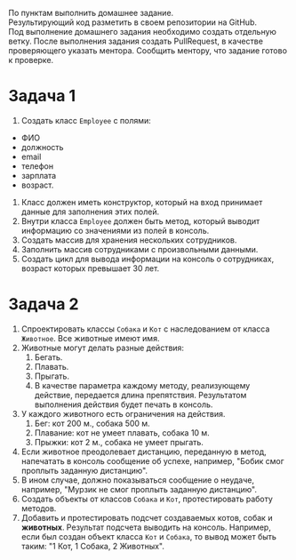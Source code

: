 <div class="lms-step-content__text"><p>По пунктам выполнить домашнее задание.<br>
Результирующий код разметить в своем репозитории на GitHub.<br>
Под выполнение домашнего задания необходимо создать отдельную ветку. После выполнения задания создать PullRequest, в качестве проверяющего указать ментора. Сообщить ментору, что задание готово к проверке.</p>
<h1 id="1">Задача 1</h1>
<ol>
<li>Создать класс <code>Employee</code> с полями:</li>
</ol>
<ul>
<li>ФИО</li>
<li>должность</li>
<li>email</li>
<li>телефон</li>
<li>зарплата</li>
<li>возраст.</li>
</ul>
<ol>
<li>Класс должен иметь конструктор, который на вход принимает данные для заполнения этих полей.</li>
<li>Внутри класса <code>Employee</code> должен быть метод, который выводит информацию со значениями из полей в консоль.</li>
<li>Создать массив для хранения нескольких сотрудников.</li>
<li>Заполнить массив сотрудниками с произвольными данными.</li>
<li>Создать цикл для вывода информации на консоль о сотрудниках, возраст которых превышает 30 лет.</li>
</ol>
<h1 id="2">Задача 2</h1>
<ol>
<li>Спроектировать классы <code>Собака</code> и <code>Кот</code> с наследованием от класса <code>Животное</code>. Все животные имеют имя.</li>
<li>Животные могут делать разные действия:<ol>
<li>Бегать.</li>
<li>Плавать.</li>
<li>Прыгать.</li>
<li>В качестве параметра каждому методу, реализующему действие, передается длина препятствия. Результатом выполнения действия будет печать в консоль.</li></ol></li>
<li>У каждого животного есть ограничения на действия.<ol>
<li>Бег: кот 200 м., собака 500 м.</li>
<li>Плавание: кот не умеет плавать, собака 10 м.</li>
<li>Прыжки: кот 2 м., собака не умеет прыгать.</li></ol></li>
<li>Если животное преодолевает дистанцию, переданную в метод, напечатать в консоль сообщение об успехе, например, "Бобик смог проплыть заданную дистанцию".</li>
<li>В ином случае, должно показываться сообщение о неудаче, например, "Мурзик не смог проплыть заданную дистанцию".</li>
<li>Создать объекты от классов <code>Собака</code> и <code>Кот</code>, протестировать работу методов.</li>
<li>Добавить и протестировать подсчет создаваемых котов, собак и <strong>животных</strong>. Результат подсчета выводить на консоль. Например, если был создан объект класса <code>Кот</code> и <code>Собака</code>, то вывод может быть таким: "1 Кот, 1 Собака, 2 Животных".</li>
</ol></div>